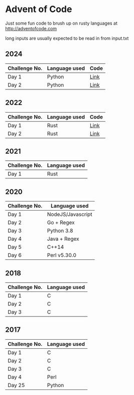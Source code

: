 # Advent of Code
Just some fun code to brush up on rusty languages at http://adventofcode.com

long inputs are usually expected to be read in from input.txt

## 2024
| Challenge No. | Language used | Code                            |
| ------------- | ------------- | ------------------------------- |
| Day 1         | Python        | [Link](./2023/day1/day1.py)     |
| Day 2         | Python        | [Link](./2023/day2/day2.py)     |


## 2022
| Challenge No. | Language used | Code                            |
| ------------- | ------------- | ------------------------------- |
| Day 1         | Rust          | [Link](./2022/day1/src/main.rs) |
| Day 2         | Rust          | [Link](./2022/day2/src/main.rs) |

## 2021
| Challenge No. | Language used |
| ------------- | ------------- |
| Day 1         | Rust          |

## 2020
| Challenge No. | Language used     |
| ------------- | ----------------- |
| Day 1         | NodeJS/Javascript |
| Day 2         | Go + Regex        |
| Day 3         | Python 3.8        |
| Day 4         | Java + Regex      |
| Day 5         | C++14             |
| Day 6         | Perl v5.30.0      |

## 2018
| Challenge No. | Language used |
| ------------- | ------------- |
| Day 1         | C             |
| Day 2         | C             |
| Day 3         | C             |


## 2017
| Challenge No. | Language used |
| ------------- | ------------- |
| Day 1         | C             |
| Day 2         | C             |
| Day 3         | C             |
| Day 4         | Perl          |
| Day 25        | Python        |
